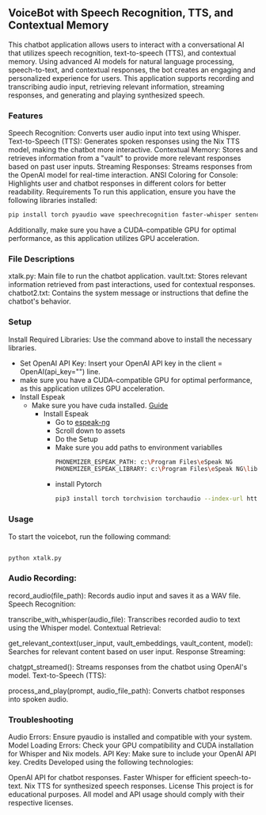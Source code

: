## VoiceBot with Speech Recognition, TTS, and Contextual Memory


This chatbot application allows users to interact with a conversational AI that utilizes speech recognition, text-to-speech (TTS), and contextual memory. Using advanced AI models for natural language processing, speech-to-text, and contextual responses, the bot creates an engaging and personalized experience for users. This application supports recording and transcribing audio input, retrieving relevant information, streaming responses, and generating and playing synthesized speech.

### Features
Speech Recognition: Converts user audio input into text using Whisper.
Text-to-Speech (TTS): Generates spoken responses using the Nix TTS model, making the chatbot more interactive.
Contextual Memory: Stores and retrieves information from a "vault" to provide more relevant responses based on past user inputs.
Streaming Responses: Streams responses from the OpenAI model for real-time interaction.
ANSI Coloring for Console: Highlights user and chatbot responses in different colors for better readability.
Requirements
To run this application, ensure you have the following libraries installed:

```bash
pip install torch pyaudio wave speechrecognition faster-whisper sentence-transformers openai numpy soundfile transformers
```

Additionally, make sure you have a CUDA-compatible GPU for optimal performance, as this application utilizes GPU acceleration.

### File Descriptions
xtalk.py: Main file to run the chatbot application.
vault.txt: Stores relevant information retrieved from past interactions, used for contextual responses.
chatbot2.txt: Contains the system message or instructions that define the chatbot's behavior.


### Setup
Install Required Libraries: Use the command above to install the necessary libraries.

- Set OpenAI API Key: Insert your OpenAI API key in the client = OpenAI(api_key="") line.
- make sure you have a CUDA-compatible GPU for optimal performance, as this application utilizes GPU acceleration.
- Install Espeak
   - Make sure you have cuda installed. [Guide](https://youtu.be/nATRPPZ5dGE?si=rlO_a1ETe5AyXWQg)
        - Install Espeak 
            - Go to [espeak-ng](https://github.com/espeak-ng/espeak-ng/releases)
            - Scroll down to assets
            - Do the Setup
            - Make sure you add paths to environment variablles
                ```bash
                PHONEMIZER_ESPEAK_PATH: c:\Program Files\eSpeak NG
                PHONEMIZER_ESPEAK_LIBRARY: c:\Program Files\eSpeak NG\libespeak-ng.dll
                ```
            - install Pytorch
                ```bash
                pip3 install torch torchvision torchaudio --index-url https://download.pytorch.org/whl/cu121
                ```


### Usage

To start the voicebot, run the following command:

```bash

python xtalk.py
```


### Audio Recording:

record_audio(file_path): Records audio input and saves it as a WAV file.
Speech Recognition:

transcribe_with_whisper(audio_file): Transcribes recorded audio to text using the Whisper model.
Contextual Retrieval:

get_relevant_context(user_input, vault_embeddings, vault_content, model): Searches for relevant content based on user input.
Response Streaming:

chatgpt_streamed(): Streams responses from the chatbot using OpenAI's model.
Text-to-Speech (TTS):

process_and_play(prompt, audio_file_path): Converts chatbot responses into spoken audio.


### Troubleshooting
Audio Errors: Ensure pyaudio is installed and compatible with your system.
Model Loading Errors: Check your GPU compatibility and CUDA installation for Whisper and Nix models.
API Key: Make sure to include your OpenAI API key.
Credits
Developed using the following technologies:

OpenAI API for chatbot responses.
Faster Whisper for efficient speech-to-text.
Nix TTS for synthesized speech responses.
License
This project is for educational purposes. All model and API usage should comply with their respective licenses.
